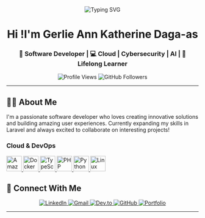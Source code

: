 <div align="center">
  <img src="https://readme-typing-svg.herokuapp.com?font=Fira+Code&weight=500&size=30&pause=1000&color=0891B2&center=true&vCenter=true&width=600&lines=Hi+there!+%F0%9F%91%8B;I'm+Gerlie+Ann+Katherine;Software+Developer;Welcome+to+my+GitHub!" alt="Typing SVG" />
</div>

<h1 align="center">
  Hi !I'm Gerlie Ann Katherine Daga-as
</h1>

<h3 align="center">🚀 Software Developer | 💻 Cloud | Cybersecurity | AI | 🌱 Lifelong Learner</h3>

<div align="center">
  <img src="https://komarev.com/ghpvc/?username=gakhd625&label=Profile%20views&color=0891b2&style=flat" alt="Profile Views" />
  <img src="https://img.shields.io/github/followers/gakhd625?label=Followers&style=social" alt="GitHub Followers" />
</div>

---

## 👨‍💻 About Me

I'm a passionate software developer who loves creating innovative solutions and building amazing user experiences. Currently expanding my skills in Laravel and always excited to collaborate on interesting projects!

### Cloud & DevOps
<p align="left">
  <a href="https://aws.amazon.com" target="_blank" rel="noreferrer">
    <img src="https://raw.githubusercontent.com/danielcranney/readme-generator/main/public/icons/skills/aws-colored.svg" width="40" height="40" alt="Amazon Web Services" title="Amazon Web Services"/>
  </a>
  <a href="https://www.docker.com/" target="_blank" rel="noreferrer">
    <img src="https://raw.githubusercontent.com/danielcranney/readme-generator/main/public/icons/skills/docker-colored.svg" width="40" height="40" alt="Docker" title="Docker"/>
  </a>
    <a href="https://www.typescriptlang.org/" target="_blank" rel="noreferrer">
    <img src="https://raw.githubusercontent.com/danielcranney/readme-generator/main/public/icons/skills/typescript-colored.svg" width="40" height="40" alt="TypeScript" title="TypeScript"/>
  </a>
  <a href="https://www.php.net/" target="_blank" rel="noreferrer">
    <img src="https://raw.githubusercontent.com/danielcranney/readme-generator/main/public/icons/skills/php-colored.svg" width="40" height="40" alt="PHP" title="PHP"/>
  </a>
  <a href="https://www.python.org/" target="_blank" rel="noreferrer">
    <img src="https://raw.githubusercontent.com/danielcranney/readme-generator/main/public/icons/skills/python-colored.svg" width="40" height="40" alt="Python" title="Python"/>
  </a>
  <a href="https://www.linux.org" target="_blank" rel="noreferrer">
    <img src="https://raw.githubusercontent.com/danielcranney/readme-generator/main/public/icons/skills/linux-colored.svg" width="40" height="40" alt="Linux" title="Linux"/>
  </a>
</p>



## 🤝 Connect With Me

<div align="center">
  <a href="https://www.linkedin.com/in/gerlie-ann-katherine-daga-as-326554305" target="_blank">
    <img src="https://img.shields.io/badge/LinkedIn-0077B5?style=for-the-badge&logo=linkedin&logoColor=white" alt="LinkedIn"/>
  </a>
  <a href="mailto:gerlieannkatherine.dagaas@gmail.com" target="_blank">
    <img src="https://img.shields.io/badge/Gmail-D14836?style=for-the-badge&logo=gmail&logoColor=white" alt="Gmail"/>
  </a>
  <a href="https://www.dev.to/kaths3cdev" target="_blank">
    <img src="https://img.shields.io/badge/dev.to-0A0A0A?style=for-the-badge&logo=devdotto&logoColor=white" alt="Dev.to"/>
  </a>
  <a href="https://www.github.com/gakhd625" target="_blank">
    <img src="https://img.shields.io/badge/GitHub-100000?style=for-the-badge&logo=github&logoColor=white" alt="GitHub"/>
  </a>
  <a href="http://portfoliov2-rouge-one.vercel.app" target="_blank">
    <img src="https://img.shields.io/badge/Portfolio-000000?style=for-the-badge&logo=About.me&logoColor=white" alt="Portfolio"/>
  </a>
</div>

---

</div>
